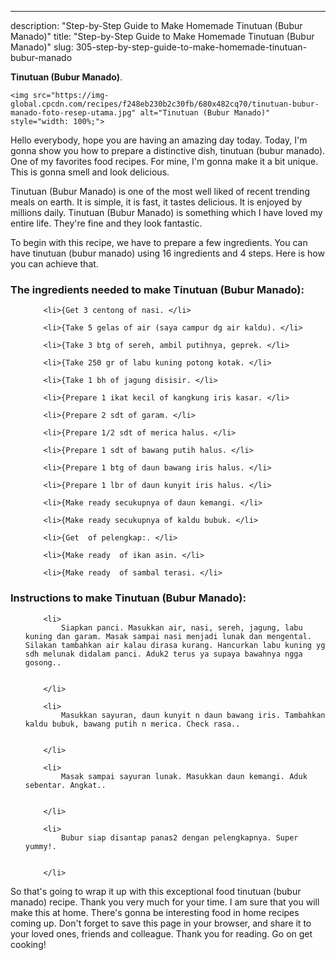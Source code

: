 ---
description: "Step-by-Step Guide to Make Homemade Tinutuan (Bubur Manado)"
title: "Step-by-Step Guide to Make Homemade Tinutuan (Bubur Manado)"
slug: 305-step-by-step-guide-to-make-homemade-tinutuan-bubur-manado

<p>
	<strong>Tinutuan (Bubur Manado)</strong>. 
	
</p>
<p>
	
	<img src="https://img-global.cpcdn.com/recipes/f248eb230b2c30fb/680x482cq70/tinutuan-bubur-manado-foto-resep-utama.jpg" alt="Tinutuan (Bubur Manado)" style="width: 100%;">
	
	
</p>
<p>
	Hello everybody, hope you are having an amazing day today. Today, I'm gonna show you how to prepare a distinctive dish, tinutuan (bubur manado). One of my favorites food recipes. For mine, I'm gonna make it a bit unique. This is gonna smell and look delicious.
</p>
	
<p>
	
</p>
<p>
	Tinutuan (Bubur Manado) is one of the most well liked of recent trending meals on earth. It is simple, it is fast, it tastes delicious. It is enjoyed by millions daily. Tinutuan (Bubur Manado) is something which I have loved my entire life. They're fine and they look fantastic.
</p>

<p>
To begin with this recipe, we have to prepare a few ingredients. You can have tinutuan (bubur manado) using 16 ingredients and 4 steps. Here is how you can achieve that.
</p>

<h3>The ingredients needed to make Tinutuan (Bubur Manado):</h3>

<ol>
	
		<li>{Get 3 centong of nasi. </li>
	
		<li>{Take 5 gelas of air (saya campur dg air kaldu). </li>
	
		<li>{Take 3 btg of sereh, ambil putihnya, geprek. </li>
	
		<li>{Take 250 gr of labu kuning potong kotak. </li>
	
		<li>{Take 1 bh of jagung disisir. </li>
	
		<li>{Prepare 1 ikat kecil of kangkung iris kasar. </li>
	
		<li>{Prepare 2 sdt of garam. </li>
	
		<li>{Prepare 1/2 sdt of merica halus. </li>
	
		<li>{Prepare 1 sdt of bawang putih halus. </li>
	
		<li>{Prepare 1 btg of daun bawang iris halus. </li>
	
		<li>{Prepare 1 lbr of daun kunyit iris halus. </li>
	
		<li>{Make ready secukupnya of daun kemangi. </li>
	
		<li>{Make ready secukupnya of kaldu bubuk. </li>
	
		<li>{Get  of pelengkap:. </li>
	
		<li>{Make ready  of ikan asin. </li>
	
		<li>{Make ready  of sambal terasi. </li>
	
</ol>
<p>
	
</p>

<h3>Instructions to make Tinutuan (Bubur Manado):</h3>

<ol>
	
		<li>
			Siapkan panci. Masukkan air, nasi, sereh, jagung, labu kuning dan garam. Masak sampai nasi menjadi lunak dan mengental. Silakan tambahkan air kalau dirasa kurang. Hancurkan labu kuning yg sdh melunak didalam panci. Aduk2 terus ya supaya bawahnya ngga gosong..
			
			
		</li>
	
		<li>
			Masukkan sayuran, daun kunyit n daun bawang iris. Tambahkan kaldu bubuk, bawang putih n merica. Check rasa..
			
			
		</li>
	
		<li>
			Masak sampai sayuran lunak. Masukkan daun kemangi. Aduk sebentar. Angkat..
			
			
		</li>
	
		<li>
			Bubur siap disantap panas2 dengan pelengkapnya. Super yummy!.
			
			
		</li>
	
</ol>

<p>
	
</p>

<p>
	So that's going to wrap it up with this exceptional food tinutuan (bubur manado) recipe. Thank you very much for your time. I am sure that you will make this at home. There's gonna be interesting food in home recipes coming up. Don't forget to save this page in your browser, and share it to your loved ones, friends and colleague. Thank you for reading. Go on get cooking!
</p>
